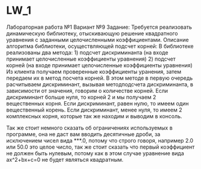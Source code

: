 # LW_1
Лабораторная работа №1
Вариант №9
Задание:
  Требуется реализовать динамическую библиотеку, отыскивающую решение квадратного уравнения с заданными целочисленными коэффициентами.
Описание алгоритма библиотеки, осуществляющей подсчет корней:
  В библиотеке реализованы два метода:
    1) подсчет дискриминанта (на входе принимает целочисленные коэффициенты уравнения)
    2) подсчет корней (на входе принимает целочисленные коэффициенты уравнения)
Из клиента получаем проверенные коэффициенты уранения, затем передаем их в метод посчета корней. В этом методе в первую очередь расчитываем дискриминант, вызывая методподсчета
дискриминанта, в зависимости от значения, говорим о количестве корней. Если дискриминант больше нуля, то корней 2 и мы получаем 2 вещественных корня. Если дискриминант,
равен нулю, то имеем один вещественный корень. Если дискриминант, менее нуля, то имеем 2 комплексных корня, которые так же находим и выводим в консоль.

Так же стоит немного сказать об ограничениях используемых в программе, она не даст вам вводить десятичные дроби, за исключением чисел вида ***.0,
потому что строго говоря, например 2.0 или 50.0 это целое число, так же стоит сказать что первый коэффициент не должен быть нулевым, потому как в этом случае 
уравнение вида ax^2+bx+c=0 не будет являться квадратным.
